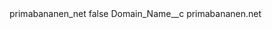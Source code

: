 <?xml version="1.0" encoding="UTF-8"?>
<CustomMetadata xmlns="http://soap.sforce.com/2006/04/metadata" xmlns:xsi="http://www.w3.org/2001/XMLSchema-instance" xmlns:xsd="http://www.w3.org/2001/XMLSchema">
    <label>primabananen_net</label>
    <protected>false</protected>
    <values>
        <field>Domain_Name__c</field>
        <value xsi:type="xsd:string">primabananen.net</value>
    </values>
</CustomMetadata>
